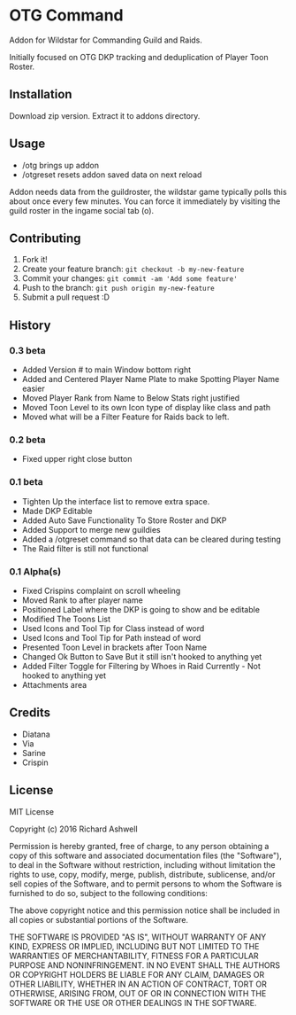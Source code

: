 # OTG Command

Addon for Wildstar for Commanding Guild and Raids.

Initially focused on OTG DKP tracking and deduplication of Player Toon Roster.

## Installation

Download zip version.
Extract it to addons directory.

## Usage

- /otg brings up addon
- /otgreset resets addon saved data on next reload

Addon needs data from the guildroster, the wildstar game typically polls this about once every few minutes.  You can force it immediately by visiting the guild roster in the ingame social tab (o).

## Contributing

1. Fork it!
2. Create your feature branch: `git checkout -b my-new-feature`
3. Commit your changes: `git commit -am 'Add some feature'`
4. Push to the branch: `git push origin my-new-feature`
5. Submit a pull request :D

## History

### 0.3 beta

- Added Version # to main Window bottom right
- Added and Centered Player Name Plate to make Spotting Player Name easier
- Moved Player Rank from Name to Below Stats right justified
- Moved Toon Level to its own Icon type of display like class and path
- Moved what will be a Filter Feature for Raids back to left.

### 0.2 beta

- Fixed upper right close button

### 0.1 beta

- Tighten Up the interface list to remove extra space.
- Made DKP Editable
- Added Auto Save Functionality To Store Roster and DKP
- Added Support to merge new guildies
- Added a /otgreset command so that data can be cleared during testing
- The Raid filter is still not functional

### 0.1 Alpha(s)

- Fixed Crispins complaint on scroll wheeling
- Moved Rank to after player name
- Positioned Label where the DKP is going to show and be editable
- Modified The Toons List 
- Used Icons and Tool Tip for Class instead of word
- Used Icons and Tool Tip for Path instead of word
- Presented Toon Level in brackets after Toon Name
- Changed Ok Button to Save But it still isn't hooked to anything yet
- Added Filter Toggle for Filtering by Whoes in Raid Currently - Not hooked to anything yet
- Attachments area

## Credits

- Diatana
- Via
- Sarine
- Crispin

## License

MIT License

Copyright (c) 2016 Richard Ashwell

Permission is hereby granted, free of charge, to any person obtaining a copy
of this software and associated documentation files (the "Software"), to deal
in the Software without restriction, including without limitation the rights
to use, copy, modify, merge, publish, distribute, sublicense, and/or sell
copies of the Software, and to permit persons to whom the Software is
furnished to do so, subject to the following conditions:

The above copyright notice and this permission notice shall be included in all
copies or substantial portions of the Software.

THE SOFTWARE IS PROVIDED "AS IS", WITHOUT WARRANTY OF ANY KIND, EXPRESS OR
IMPLIED, INCLUDING BUT NOT LIMITED TO THE WARRANTIES OF MERCHANTABILITY,
FITNESS FOR A PARTICULAR PURPOSE AND NONINFRINGEMENT. IN NO EVENT SHALL THE
AUTHORS OR COPYRIGHT HOLDERS BE LIABLE FOR ANY CLAIM, DAMAGES OR OTHER
LIABILITY, WHETHER IN AN ACTION OF CONTRACT, TORT OR OTHERWISE, ARISING FROM,
OUT OF OR IN CONNECTION WITH THE SOFTWARE OR THE USE OR OTHER DEALINGS IN THE
SOFTWARE.